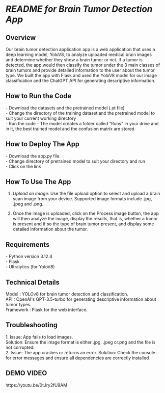 *<h1>README for Brain Tumor Detection App* 

<h2>Overview</h2>
Our brain tumor detection application app is a web application that uses a deep learning model, YoloV8, to analyze uploaded medical brain images and determine whether they show a brain tumor or not. If a tumor is detected, the app would then classify the tumor under the 3 main classes of brain tumors and provide detailed information to the user about the tumor type. We built the app with Flask and used the YoloV8 model for our image classification and the ChatGPT API for generating descriptive information.

<h2>How to Run the Code</h2>
- Download the datasets and the pretrained model (.pt file) <br>
- Change the directory of the training dataset and the pretrained model to suit your current working directory <br>
- Run the code
- The model creates a folder called "Runs" in your drive and in it, the best trained model and the confusion matrix are stored.

<h2>How to Deploy The App</h2>
- Download the app.py file <br>
- Change directory of pretrained model to suit your directory and run <br>
- Click on the link <br>

<h2>How To Use The App</h2>

1. *Upload an Image:* Use the file upload option to select and upload a brain scan image from your device. Supported image formats include .jpg, .jpeg and .png.

2. Once the image is uploaded, click on the Process image button, the app will then analyze the image, display the results, that is, whether a tumor is present and if so the type of brain tumor present, and display some detailed information about the tumor.

<h2>Requirements</h2>
- Python version 3.12.4 <br>
- Flask   <br>
- Ultralytics (for YoloV8)  <br>

<h2>Technical Details</h2>
Model : YOLOv8 for brain tumor detection and classification. <br>
API : OpenAI's GPT-3.5-turbo for generating descriptive information about tumor types. <br>
Framework : Flask for the web interface. <br>

<h2>Troubleshooting</h2>
1. Issue: App fails to load images. <br>
Solution: Ensure the image format is either .jpg, .jpeg or.png and the file is not corrupted. <br>2. Issue: The app crashes or returns an error.
Solution: Check the console for error messages and ensure all dependencies are correctly installed

<h2>DEMO VIDEO </h2>
https://youtu.be/0tJry2fU9AM 
